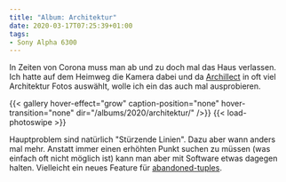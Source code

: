 ```yaml
---
title: "Album: Architektur"
date: 2020-03-17T07:25:39+01:00
tags:
- Sony Alpha 6300
---
```


In Zeiten von Corona muss man ab und zu doch mal das Haus verlassen.
Ich hatte auf dem Heimweg die Kamera dabei und da
[Archillect](https://twitter.com/archillect) in oft viel Architektur Fotos
auswählt, wolle ich ein das auch mal ausprobieren.

<!--more-->

{{< gallery hover-effect="grow" caption-position="none" hover-transition="none" dir="/albums/2020/architektur/" />}}
{{< load-photoswipe >}}

Hauptproblem sind natürlich "Stürzende Linien". Dazu aber wann anders mal
mehr. Anstatt immer einen erhöhten Punkt suchen zu müssen (was einfach oft
nicht möglich ist) kann man aber mit Software etwas dagegen halten.
Vielleicht ein neues Feature für
[abandoned-tuples](https://github.com/noqqe/abandoned-tuples).
